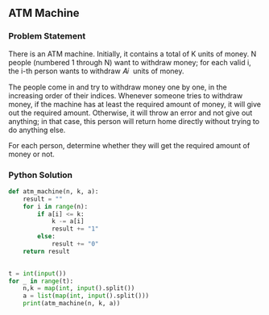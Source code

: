 ## ATM Machine
### Problem Statement
There is an ATM machine. Initially, it contains a total of K units of money. N people (numbered
1 through N) want to withdraw money; for each valid i, the i-th person wants to withdraw 𝐴𝑖 ​ units of money.

The people come in and try to withdraw money one by one, in the increasing order of their indices. Whenever someone tries to withdraw money, if the machine has at least the required amount of money, it will give out the required amount. Otherwise, it will throw an error and not give out anything; in that case, this person will return home directly without trying to do anything else.

For each person, determine whether they will get the required amount of money or not.


### Python Solution

```python
def atm_machine(n, k, a):
    result = ""
    for i in range(n):
        if a[i] <= k:
            k -= a[i]
            result += "1"
        else:
            result += "0"
    return result
    

t = int(input())
for _ in range(t):
    n,k = map(int, input().split())
    a = list(map(int, input().split()))
    print(atm_machine(n, k, a))
```
